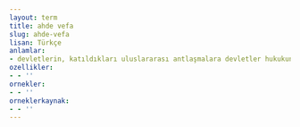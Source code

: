```yaml
---
layout: term
title: ahde vefa
slug: ahde-vefa
lisan: Türkçe
anlamlar:
- devletlerin, katıldıkları uluslararası antlaşmalara devletler hukukuna göre uyma zorunluluğunda olduklarını belirten kural
ozellikler:
- - ''
ornekler:
- - ''
orneklerkaynak:
- - ''
---
```

